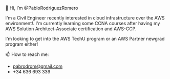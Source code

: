 👋 Hi, I’m @PabloRodriguezRomero

I'm a Civil Engineer recently interested in cloud infrastructure over the AWS environment!. I'm currently learning some CCNA courses after having my AWS Solution
Architect-Associate certification and AWS-CCP.

I'm looking to get into the AWS TechU program or an AWS Partner newgrad program either!

📫 How to reach me:

 - pabrodrom@gmail.com
 - +34 636 693 339

<!---
PabloRodriguezRomero/PabloRodriguezRomero is a ✨ special ✨ repository because its `README.md` (this file) appears on your GitHub profile.
You can click the Preview link to take a look at your changes.
--->
